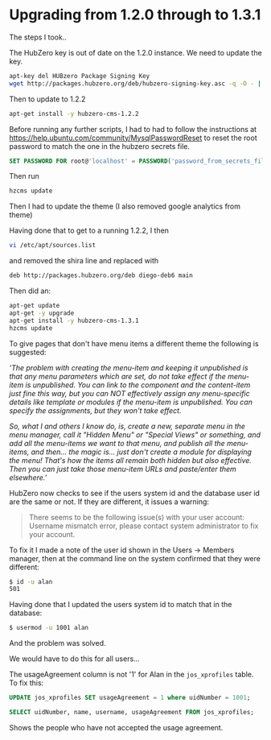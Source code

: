 # Upgrading from 1.2.0 through to 1.3.1

The steps I took..

The HubZero key is out of date on the 1.2.0 instance. We need to update the key.

```bash
apt-key del HUBzero Package Signing Key
wget http://packages.hubzero.org/deb/hubzero-signing-key.asc -q -O - | apt-key add -
```

Then to update to 1.2.2

```bash
apt-get install -y hubzero-cms-1.2.2
```

Before running any further scripts, I had to had to follow the instructions at 
https://help.ubuntu.com/community/MysqlPasswordReset to reset the root password to match the one in the 
hubzero secrets file.

```sql
SET PASSWORD FOR root@'localhost' = PASSWORD('password_from_secrets_file');
```

Then run
 
```bash
hzcms update
```

Then I had to update the theme (I also removed google analytics from theme)

Having done that to get to a running 1.2.2, I then

```bash
vi /etc/apt/sources.list
```

and removed the shira line and replaced with

```bash
deb http://packages.hubzero.org/deb diego-deb6 main
```

Then did an:

```bash
apt-get update
apt-get -y upgrade
apt-get install -y hubzero-cms-1.3.1
hzcms update
```

To give pages that don't have menu items a different theme the following is suggested:

*'The problem with creating the menu-item and keeping it unpublished is that any menu parameters which are set, do 
not take effect if the menu-item is unpublished. You can link to the component and the content-item just fine this 
way, but you can NOT effectively assign any menu-specific details like template or modules if the menu-item is 
unpublished. You can specify the assignments, but they won't take effect.*
 
*So, what I and others I know do, is, create a new, separate menu in the menu manager, call it "Hidden Menu" or 
"Special Views" or something, and add all the menu-items we want to that menu, and publish all the menu-items, and 
then... the magic is... just don't create a module for displaying the menu! 
That's how the items all remain both hidden but also effective. 
Then you can just take those menu-item URLs and paste/enter them elsewhere.'*


HubZero now checks to see if the users system id and the database user id are the same or not. If they
are different, it issues a warning: 

> There seems to be the following issue(s) with your user account:
> Username mismatch error, please contact system administrator to fix your account.

To fix it I made a note of the user id shown in the Users -> Members manager, then at the command line on the system confirmed that they were different:

```bash
$ id -u alan
501
```

Having done that I updated the users system id to match that in the database:

```bash
$ usermod -u 1001 alan
```

And the problem was solved.

We would have to do this for all users... 

The usageAgreement column is not '1' for Alan in the `jos_xprofiles` table. To fix this:

```sql
UPDATE jos_xprofiles SET usageAgreement = 1 where uidNumber = 1001;
```

```sql
SELECT uidNumber, name, username, usageAgreement FROM jos_xprofiles;
```

Shows the people who have not accepted the usage agreement.



